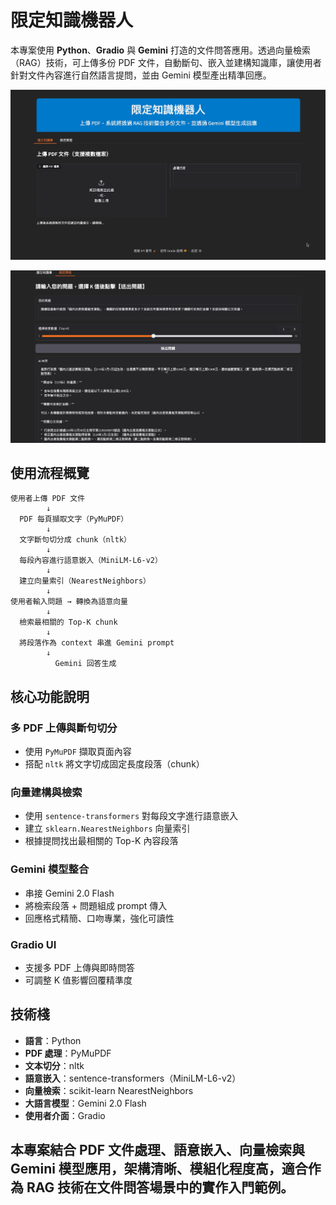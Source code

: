 # 限定知識機器人

本專案使用 **Python**、**Gradio** 與 **Gemini** 打造的文件問答應用。透過向量檢索（RAG）技術，可上傳多份 PDF 文件，自動斷句、嵌入並建構知識庫，讓使用者針對文件內容進行自然語言提問，並由 Gemini 模型產出精準回應。

<img src="https://github.com/EVANLIN2001/RAG-Knowledge/blob/main/image/%E6%88%AA%E5%9C%96%202025-04-04%20%E4%B8%8B%E5%8D%885.40.53.png" alt="Demo 1" width="800"><br>

<img src="https://github.com/EVANLIN2001/RAG-Knowledge/blob/main/image/%E6%88%AA%E5%9C%96%202025-04-04%20%E4%B8%8B%E5%8D%885.41.24.png" alt="Demo 1" width="800"><br>

## 使用流程概覽

```text
使用者上傳 PDF 文件
        ↓
  PDF 每頁擷取文字（PyMuPDF）
        ↓
  文字斷句切分成 chunk（nltk）
        ↓
  每段內容進行語意嵌入（MiniLM-L6-v2）
        ↓
  建立向量索引（NearestNeighbors）
        ↓
使用者輸入問題 → 轉換為語意向量
        ↓
  檢索最相關的 Top-K chunk
        ↓
  將段落作為 context 串進 Gemini prompt
        ↓
          Gemini 回答生成
```

## 核心功能說明

### 多 PDF 上傳與斷句切分
- 使用 `PyMuPDF` 擷取頁面內容  
- 搭配 `nltk` 將文字切成固定長度段落（chunk）  

### 向量建構與檢索
- 使用 `sentence-transformers` 對每段文字進行語意嵌入  
- 建立 `sklearn.NearestNeighbors` 向量索引  
- 根據提問找出最相關的 Top-K 內容段落  

### Gemini 模型整合
- 串接 Gemini 2.0 Flash
- 將檢索段落 + 問題組成 prompt 傳入  
- 回應格式精簡、口吻專業，強化可讀性  

### Gradio UI
- 支援多 PDF 上傳與即時問答  
- 可調整 K 值影響回覆精準度

## 技術棧
- **語言**：Python  
- **PDF 處理**：PyMuPDF  
- **文本切分**：nltk  
- **語意嵌入**：sentence-transformers（MiniLM-L6-v2）  
- **向量檢索**：scikit-learn NearestNeighbors  
- **大語言模型**：Gemini 2.0 Flash
- **使用者介面**：Gradio

## 本專案結合 PDF 文件處理、語意嵌入、向量檢索與 Gemini 模型應用，架構清晰、模組化程度高，適合作為 RAG 技術在文件問答場景中的實作入門範例。

